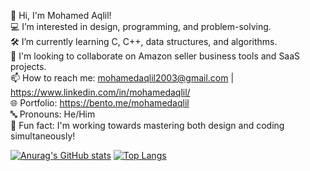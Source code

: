 👋 Hi, I'm Mohamed Aqlil!  
💻 I’m interested in design, programming, and problem-solving.  
🛠️ I’m currently learning C, C++, data structures, and algorithms.  
🤝 I'm looking to collaborate on Amazon seller business tools and SaaS projects.  
📫 How to reach me: mohamedaqlil2003@gmail.com | https://www.linkedin.com/in/mohamedaqlil/  
🌐 Portfolio: https://bento.me/mohamedaqlil  
🔤 Pronouns: He/Him  
🎉 Fun fact: I'm working towards mastering both design and coding simultaneously!

[![Anurag's GitHub stats](https://github-readme-stats-mohamedaqlil.vercel.app/api?username=mohamedaqlil)](https://github.com/mohamedaqlil/github-readme-stats)
[![Top Langs](https://github-readme-stats.vercel.app/api/top-langs/?username=mohamedaqlil)](https://github.com/mohamedaqlil/github-readme-stats)
